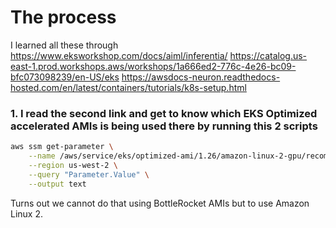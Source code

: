 # The process 

I learned all these through 
https://www.eksworkshop.com/docs/aiml/inferentia/
https://catalog.us-east-1.prod.workshops.aws/workshops/1a666ed2-776c-4e26-bc09-bfc073098239/en-US/eks
https://awsdocs-neuron.readthedocs-hosted.com/en/latest/containers/tutorials/k8s-setup.html

### 1. I read the second link and get to know which EKS Optimized accelerated AMIs is being used there by running this 2 scripts 

```bash
aws ssm get-parameter \
    --name /aws/service/eks/optimized-ami/1.26/amazon-linux-2-gpu/recommended/image_id \
    --region us-west-2 \
    --query "Parameter.Value" \
    --output text
```

Turns out we cannot do that using BottleRocket AMIs but to use Amazon Linux 2.

